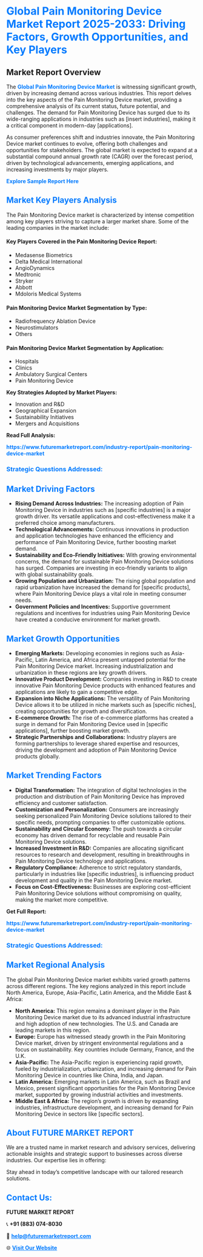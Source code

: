 <h1 style="color: #007BFF;">Global Pain Monitoring Device Market Report 2025-2033: Driving Factors, Growth Opportunities, and Key Players</h1>

<section id="overview">
<h2>Market Report Overview</h2>
<p>The <a href="https://www.futuremarketreport.com/industry-report/pain-monitoring-device-market" style="color: #007BFF; text-decoration: none;"><strong>Global Pain Monitoring Device Market</strong></a> is witnessing significant growth, driven by increasing demand across various industries. This report delves into the key aspects of the Pain Monitoring Device market, providing a comprehensive analysis of its current status, future potential, and challenges. The demand for Pain Monitoring Device has surged due to its wide-ranging applications in industries such as [insert industries], making it a critical component in modern-day [applications].</p>
<p>As consumer preferences shift and industries innovate, the Pain Monitoring Device market continues to evolve, offering both challenges and opportunities for stakeholders. The global market is expected to expand at a substantial compound annual growth rate (CAGR) over the forecast period, driven by technological advancements, emerging applications, and increasing investments by major players.</p>
</section>

<section id="overview">
<p><a href="https://www.futuremarketreport.com/request-sample/reportId=127367" style="color: #007BFF; text-decoration: none;"><strong>Explore Sample Report Here</strong></a></p>
</section>

<section id="key-players">
<h2 style="color: #007BFF;">Market Key Players Analysis</h2>
<p>The Pain Monitoring Device market is characterized by intense competition among key players striving to capture a larger market share. Some of the leading companies in the market include:</p>
<h4>Key Players Covered in the Pain Monitoring Device Report:</h4>
<ul><li>Medasense Biometrics</li><li>Delta Medical International</li><li>AngioDynamics</li><li>Medtronic</li><li>Stryker</li><li>Abbott</li><li>Mdoloris Medical Systems</li></ul>
<h4>Pain Monitoring Device Market Segmentation by Type:</h4>
<ul><li>Radiofrequency Ablation Device</li><li>Neurostimulators</li><li>Others</li></ul>

<h4>Pain Monitoring Device Market Segmentation by Application:</h4>
<ul><li>Hospitals</li><li>Clinics</li><li>Ambulatory Surgical Centers</li><li>Pain Monitoring Device</li></ul>
<p><strong>Key Strategies Adopted by Market Players:</strong></p>
<ul>
<li>Innovation and R&D</li>
<li>Geographical Expansion</li>
<li>Sustainability Initiatives</li>
<li>Mergers and Acquisitions</li>
</ul>
</section>

<section>
<p><strong>Read Full Analysis: </strong></p><a href="https://www.futuremarketreport.com/industry-report/pain-monitoring-device-market" style="color: #007BFF; text-decoration: none;"><strong>https://www.futuremarketreport.com/industry-report/pain-monitoring-device-market</strong></a>
<h3 style="color: #007BFF;">Strategic Questions Addressed:</h3>
</section>

<section id="driving-factors">
<h2 style="color: #007BFF;">Market Driving Factors</h2>
<ul>
<li><strong>Rising Demand Across Industries:</strong> The increasing adoption of Pain Monitoring Device in industries such as [specific industries] is a major growth driver. Its versatile applications and cost-effectiveness make it a preferred choice among manufacturers.</li>
<li><strong>Technological Advancements:</strong> Continuous innovations in production and application technologies have enhanced the efficiency and performance of Pain Monitoring Device, further boosting market demand.</li>
<li><strong>Sustainability and Eco-Friendly Initiatives:</strong> With growing environmental concerns, the demand for sustainable Pain Monitoring Device solutions has surged. Companies are investing in eco-friendly variants to align with global sustainability goals.</li>
<li><strong>Growing Population and Urbanization:</strong> The rising global population and rapid urbanization have increased the demand for [specific products], where Pain Monitoring Device plays a vital role in meeting consumer needs.</li>
<li><strong>Government Policies and Incentives:</strong> Supportive government regulations and incentives for industries using Pain Monitoring Device have created a conducive environment for market growth.</li>
</ul>
</section>

<section id="growth-opportunities">
<h2 style="color: #007BFF;">Market Growth Opportunities</h2>
<ul>
<li><strong>Emerging Markets:</strong> Developing economies in regions such as Asia-Pacific, Latin America, and Africa present untapped potential for the Pain Monitoring Device market. Increasing industrialization and urbanization in these regions are key growth drivers.</li>
<li><strong>Innovative Product Development:</strong> Companies investing in R&D to create innovative Pain Monitoring Device products with enhanced features and applications are likely to gain a competitive edge.</li>
<li><strong>Expansion into Niche Applications:</strong> The versatility of Pain Monitoring Device allows it to be utilized in niche markets such as [specific niches], creating opportunities for growth and diversification.</li>
<li><strong>E-commerce Growth:</strong> The rise of e-commerce platforms has created a surge in demand for Pain Monitoring Device used in [specific applications], further boosting market growth.</li>
<li><strong>Strategic Partnerships and Collaborations:</strong> Industry players are forming partnerships to leverage shared expertise and resources, driving the development and adoption of Pain Monitoring Device products globally.</li>
</ul>
</section>

<section id="trending-factors">
<h2 style="color: #007BFF;">Market Trending Factors</h2>
<ul>
<li><strong>Digital Transformation:</strong> The integration of digital technologies in the production and distribution of Pain Monitoring Device has improved efficiency and customer satisfaction.</li>
<li><strong>Customization and Personalization:</strong> Consumers are increasingly seeking personalized Pain Monitoring Device solutions tailored to their specific needs, prompting companies to offer customizable options.</li>
<li><strong>Sustainability and Circular Economy:</strong> The push towards a circular economy has driven demand for recyclable and reusable Pain Monitoring Device solutions.</li>
<li><strong>Increased Investment in R&D:</strong> Companies are allocating significant resources to research and development, resulting in breakthroughs in Pain Monitoring Device technology and applications.</li>
<li><strong>Regulatory Compliance:</strong> Adherence to strict regulatory standards, particularly in industries like [specific industries], is influencing product development and quality in the Pain Monitoring Device market.</li>
<li><strong>Focus on Cost-Effectiveness:</strong> Businesses are exploring cost-efficient Pain Monitoring Device solutions without compromising on quality, making the market more competitive.</li>
</ul>
</section>

<section>
<p><strong>Get Full Report: </strong></p><a href="https://www.futuremarketreport.com/industry-report/pain-monitoring-device-market" style="color: #007BFF; text-decoration: none;"><strong>https://www.futuremarketreport.com/industry-report/pain-monitoring-device-market</strong></a>
<h3 style="color: #007BFF;">Strategic Questions Addressed:</h3>
</section>


<section id="regional-analysis">
<h2 style="color: #007BFF;">Market Regional Analysis</h2>
<p>The global Pain Monitoring Device market exhibits varied growth patterns across different regions. The key regions analyzed in this report include North America, Europe, Asia-Pacific, Latin America, and the Middle East & Africa:</p>
<ul>
<li><strong>North America:</strong> This region remains a dominant player in the Pain Monitoring Device market due to its advanced industrial infrastructure and high adoption of new technologies. The U.S. and Canada are leading markets in this region.</li>
<li><strong>Europe:</strong> Europe has witnessed steady growth in the Pain Monitoring Device market, driven by stringent environmental regulations and a focus on sustainability. Key countries include Germany, France, and the U.K.</li>
<li><strong>Asia-Pacific:</strong> The Asia-Pacific region is experiencing rapid growth, fueled by industrialization, urbanization, and increasing demand for Pain Monitoring Device in countries like China, India, and Japan.</li>
<li><strong>Latin America:</strong> Emerging markets in Latin America, such as Brazil and Mexico, present significant opportunities for the Pain Monitoring Device market, supported by growing industrial activities and investments.</li>
<li><strong>Middle East & Africa:</strong> The region’s growth is driven by expanding industries, infrastructure development, and increasing demand for Pain Monitoring Device in sectors like [specific sectors].</li>
</ul>
</section>

<footer>
<h2 style="color: #007BFF;">About FUTURE MARKET REPORT</h2>
<p>We are a trusted name in market research and advisory services, delivering actionable insights and strategic support to businesses across diverse industries. Our expertise lies in offering:</p>

<p>Stay ahead in today’s competitive landscape with our tailored research solutions.</p>

<h2 style="color: #007BFF;">Contact Us:</h2>
<p><strong>FUTURE MARKET REPORT</strong></p>
<p>📞 <strong>+91 (883) 074-8030</strong></p>
<p>📧 <strong><a href="mailto:help@futuremarketreport.com" style="color: #007BFF;">help@futuremarketreport.com</a></strong></p>
<p>🌐 <strong><a href="https://www.futuremarketreport.com/" style="color: #007BFF;">Visit Our Website</a></strong></p>
</footer>
